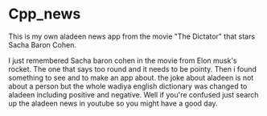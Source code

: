 # Cpp_news
This is my own aladeen news app from the movie "The Dictator" that stars Sacha Baron Cohen.

I just remembered Sacha baron cohen in the movie from Elon musk's rocket.
The one that says too round and it needs to be pointy.
Then i found something to see and to make an app about.
the joke about aladeen is not about a person but the whole wadiya english dictionary was changed to aladeen including positive and negative.
Well if you're confused just search up the aladeen news in youtube so you might have a good day.
